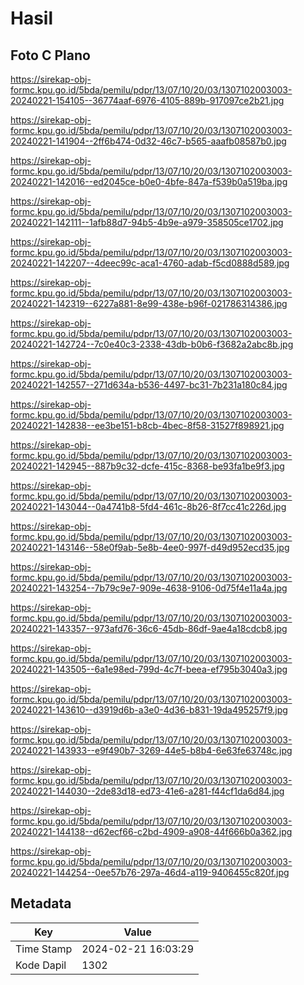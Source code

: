 # Hasil

## Foto C Plano

https://sirekap-obj-formc.kpu.go.id/5bda/pemilu/pdpr/13/07/10/20/03/1307102003003-20240221-154105--36774aaf-6976-4105-889b-917097ce2b21.jpg

https://sirekap-obj-formc.kpu.go.id/5bda/pemilu/pdpr/13/07/10/20/03/1307102003003-20240221-141904--2ff6b474-0d32-46c7-b565-aaafb08587b0.jpg

https://sirekap-obj-formc.kpu.go.id/5bda/pemilu/pdpr/13/07/10/20/03/1307102003003-20240221-142016--ed2045ce-b0e0-4bfe-847a-f539b0a519ba.jpg

https://sirekap-obj-formc.kpu.go.id/5bda/pemilu/pdpr/13/07/10/20/03/1307102003003-20240221-142111--1afb88d7-94b5-4b9e-a979-358505ce1702.jpg

https://sirekap-obj-formc.kpu.go.id/5bda/pemilu/pdpr/13/07/10/20/03/1307102003003-20240221-142207--4deec99c-aca1-4760-adab-f5cd0888d589.jpg

https://sirekap-obj-formc.kpu.go.id/5bda/pemilu/pdpr/13/07/10/20/03/1307102003003-20240221-142319--6227a881-8e99-438e-b96f-021786314386.jpg

https://sirekap-obj-formc.kpu.go.id/5bda/pemilu/pdpr/13/07/10/20/03/1307102003003-20240221-142724--7c0e40c3-2338-43db-b0b6-f3682a2abc8b.jpg

https://sirekap-obj-formc.kpu.go.id/5bda/pemilu/pdpr/13/07/10/20/03/1307102003003-20240221-142557--271d634a-b536-4497-bc31-7b231a180c84.jpg

https://sirekap-obj-formc.kpu.go.id/5bda/pemilu/pdpr/13/07/10/20/03/1307102003003-20240221-142838--ee3be151-b8cb-4bec-8f58-31527f898921.jpg

https://sirekap-obj-formc.kpu.go.id/5bda/pemilu/pdpr/13/07/10/20/03/1307102003003-20240221-142945--887b9c32-dcfe-415c-8368-be93fa1be9f3.jpg

https://sirekap-obj-formc.kpu.go.id/5bda/pemilu/pdpr/13/07/10/20/03/1307102003003-20240221-143044--0a4741b8-5fd4-461c-8b26-8f7cc41c226d.jpg

https://sirekap-obj-formc.kpu.go.id/5bda/pemilu/pdpr/13/07/10/20/03/1307102003003-20240221-143146--58e0f9ab-5e8b-4ee0-997f-d49d952ecd35.jpg

https://sirekap-obj-formc.kpu.go.id/5bda/pemilu/pdpr/13/07/10/20/03/1307102003003-20240221-143254--7b79c9e7-909e-4638-9106-0d75f4e11a4a.jpg

https://sirekap-obj-formc.kpu.go.id/5bda/pemilu/pdpr/13/07/10/20/03/1307102003003-20240221-143357--973afd76-36c6-45db-86df-9ae4a18cdcb8.jpg

https://sirekap-obj-formc.kpu.go.id/5bda/pemilu/pdpr/13/07/10/20/03/1307102003003-20240221-143505--6a1e98ed-799d-4c7f-beea-ef795b3040a3.jpg

https://sirekap-obj-formc.kpu.go.id/5bda/pemilu/pdpr/13/07/10/20/03/1307102003003-20240221-143610--d3919d6b-a3e0-4d36-b831-19da495257f9.jpg

https://sirekap-obj-formc.kpu.go.id/5bda/pemilu/pdpr/13/07/10/20/03/1307102003003-20240221-143933--e9f490b7-3269-44e5-b8b4-6e63fe63748c.jpg

https://sirekap-obj-formc.kpu.go.id/5bda/pemilu/pdpr/13/07/10/20/03/1307102003003-20240221-144030--2de83d18-ed73-41e6-a281-f44cf1da6d84.jpg

https://sirekap-obj-formc.kpu.go.id/5bda/pemilu/pdpr/13/07/10/20/03/1307102003003-20240221-144138--d62ecf66-c2bd-4909-a908-44f666b0a362.jpg

https://sirekap-obj-formc.kpu.go.id/5bda/pemilu/pdpr/13/07/10/20/03/1307102003003-20240221-144254--0ee57b76-297a-46d4-a119-9406455c820f.jpg


## Metadata

| Key        | Value               |
| ---------- | ------------------- |
| Time Stamp | 2024-02-21 16:03:29 |
| Kode Dapil | 1302                |




